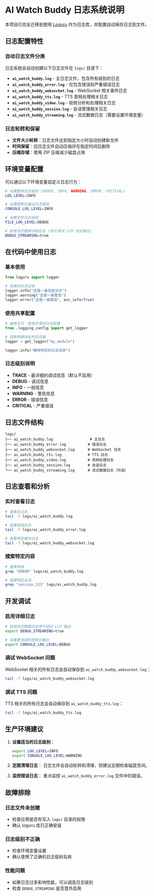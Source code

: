 # AI Watch Buddy 日志系统说明

本项目已完全迁移到使用 [Loguru](https://github.com/Delgan/loguru) 作为日志库，并配置自动保存日志到文件。

## 日志配置特性

### 自动日志文件分类
日志系统会自动创建以下日志文件在 `logs/` 目录下：

- **`ai_watch_buddy.log`** - 主日志文件，包含所有级别的日志
- **`ai_watch_buddy_error.log`** - 仅包含错误和严重错误日志
- **`ai_watch_buddy_websocket.log`** - WebSocket 相关事件日志
- **`ai_watch_buddy_tts.log`** - TTS 音频处理相关日志
- **`ai_watch_buddy_video.log`** - 视频分析和处理相关日志
- **`ai_watch_buddy_session.log`** - 会话管理相关日志
- **`ai_watch_buddy_streaming.log`** - 流式数据日志（需要设置环境变量）

### 日志轮转和保留
- **文件大小轮转**：日志文件达到指定大小时自动创建新文件
- **时间保留**：旧日志文件自动压缩并在指定时间后删除
- **压缩存储**：使用 ZIP 压缩减少磁盘占用

## 环境变量配置

可以通过以下环境变量自定义日志行为：

```bash
# 设置整体日志级别 (DEBUG, INFO, WARNING, ERROR, CRITICAL)
LOG_LEVEL=INFO

# 设置控制台输出日志级别
CONSOLE_LOG_LEVEL=INFO

# 设置文件日志级别
FILE_LOG_LEVEL=DEBUG

# 启用流式数据详细日志 (用于调试 LLM 流式输出)
DEBUG_STREAMING=true
```

## 在代码中使用日志

### 基本使用

```python
from loguru import logger

# 简单的日志记录
logger.info("这是一条信息日志")
logger.warning("这是一条警告")
logger.error("这是一条错误", exc_info=True)
```

### 使用共享配置

```python
# 推荐方式：使用共享的日志配置
from .logging_config import get_logger

# 获取带模块名的日志器
logger = get_logger("my_module")

logger.info("模块特定的日志消息")
```

### 日志级别说明

- **TRACE** - 最详细的调试信息（默认不启用）
- **DEBUG** - 调试信息
- **INFO** - 一般信息
- **WARNING** - 警告信息
- **ERROR** - 错误信息
- **CRITICAL** - 严重错误

## 日志文件结构

```
logs/
├── ai_watch_buddy.log                 # 主日志
├── ai_watch_buddy_error.log          # 错误日志
├── ai_watch_buddy_websocket.log      # WebSocket 日志
├── ai_watch_buddy_tts.log            # TTS 日志
├── ai_watch_buddy_video.log          # 视频处理日志
├── ai_watch_buddy_session.log        # 会话日志
└── ai_watch_buddy_streaming.log      # 流式数据日志（可选）
```

## 日志查看和分析

### 实时查看日志
```bash
# 查看主日志
tail -f logs/ai_watch_buddy.log

# 查看错误日志
tail -f logs/ai_watch_buddy_error.log

# 查看特定模块日志
tail -f logs/ai_watch_buddy_websocket.log
```

### 搜索特定内容
```bash
# 搜索错误
grep "ERROR" logs/ai_watch_buddy.log

# 搜索特定会话
grep "session_123" logs/ai_watch_buddy.log
```

## 开发调试

### 启用详细日志
```bash
# 启用流式数据日志用于调试 LLM 输出
export DEBUG_STREAMING=true

# 设置更详细的控制台输出
export CONSOLE_LOG_LEVEL=DEBUG
```

### 调试 WebSocket 问题
WebSocket 相关的所有日志会自动保存到 `ai_watch_buddy_websocket.log`：
```bash
tail -f logs/ai_watch_buddy_websocket.log
```

### 调试 TTS 问题
TTS 相关的所有日志会自动保存到 `ai_watch_buddy_tts.log`：
```bash
tail -f logs/ai_watch_buddy_tts.log
```

## 生产环境建议

1. **设置适当的日志级别**：
   ```bash
   export LOG_LEVEL=INFO
   export CONSOLE_LOG_LEVEL=WARNING
   ```

2. **定期清理日志**：
   日志文件会自动轮转和清理，但建议定期检查磁盘空间。

3. **监控错误日志**：
   重点监控 `ai_watch_buddy_error.log` 文件中的错误。

## 故障排除

### 日志文件未创建
- 检查应用是否有写入 `logs/` 目录的权限
- 确认 loguru 库已正确安装

### 日志级别不正确
- 检查环境变量设置
- 确认使用了正确的日志级别名称

### 性能问题
- 如果日志过多影响性能，可以调高日志级别
- 检查 `DEBUG_STREAMING` 是否意外启用 